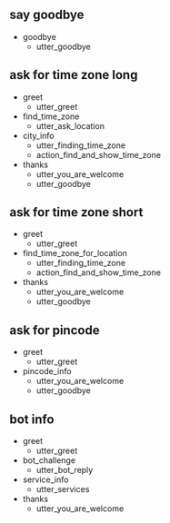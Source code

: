 ## say goodbye
* goodbye
  - utter_goodbye

## ask for time zone long
* greet
  - utter_greet
* find_time_zone
  - utter_ask_location
* city_info
  - utter_finding_time_zone
  - action_find_and_show_time_zone
* thanks
  - utter_you_are_welcome
  - utter_goodbye

## ask for time zone short
* greet
  - utter_greet
* find_time_zone_for_location
  - utter_finding_time_zone
  - action_find_and_show_time_zone
* thanks
  - utter_you_are_welcome
  - utter_goodbye

## ask for pincode
* greet
  - utter_greet
* pincode_info
  - utter_you_are_welcome
  - utter_goodbye

<!-- ## ask for hospital(short)
* greet
  - utter_greet
* find_hospital
  - utter_ask_pincode
* zip_info
  - utter_finding_hospital
  - action_find_and_show_hospitals
* thanks
  - utter_you_are_welcome
  - utter_goodbye -->

<!-- ## ask for hospital
* greet
  - utter_greet
* unwell
  - utter_ask_hospital
* affirmative -->
## bot info
* greet
  - utter_greet
* bot_challenge
  - utter_bot_reply
* service_info
  - utter_services
* thanks
  - utter_you_are_welcome